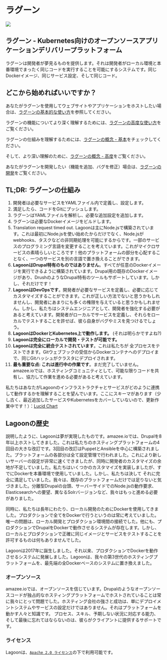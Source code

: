 # ラグーン

![](./lagoon-logo.png)

## ラグーン - Kubernetes向けのオープンソースアプリケーションデリバリープラットフォーム

ラグーンは開発者が夢見るものを提供します。それは開発者がローカル環境と本番環境でまったく同じコードを実行することを可能にするシステムです。同じDockerイメージ、同じサービス設定、そして同じコード。

## どこから始めればいいですか？

あなたがラグーンを使用してウェブサイトやアプリケーションをホストしたい場合は、[ラグーンの基本的な使い方](using-lagoon-the-basics/index.md)を参照してください。

ラグーンの機能についてより深く理解するためには、[ラグーンの高度な使い方](using-lagoon-advanced/index.md)をご覧ください。

ラグーンの仕組みを理解するためには、[ラグーンの概念 - 基本](concepts-basics/index.md)をチェックしてください。

そして、より深い理解のために、[ラグーンの概念 - 高度](concepts-advanced/index.md)をご覧ください。

あなたがラグーンを開発したい（機能を追加、バグを修正）場合は、[ラグーンの開発](contributing-to-lagoon/developing-lagoon.md)をご覧ください。

## TL;DR: ラグーンの仕組み

1. 開発者は必要なサービスをYAMLファイル内で定義し、設定します。
2. 満足したら、コードをGitにプッシュします。
3. ラグーンはYAMLファイルを解析し、必要な追加設定を追加します。
4. ラグーンは必要なDockerイメージをビルドします。
5. Translation request timed out. Lagoonは主にNode.jsで構築されています。これは最初にNode.jsを使い始めたからだけでなく、Node.jsがwebhooks、タスクなどの非同期処理を可能にするからです。一部のサービスのプログラミング言語を変更することを考えています。これがマイクロサービスの素晴らしいところです！他のプラットフォームの部分を心配することなく、一つのサービスを別の言語で置き換えることができます。
3. **LagoonはDrupal特有のものではありません**。すべてが任意のDockerイメージを実行できるように構築されています。Drupal用の既存のDockerイメージがあり、DrushのようなDrupal特有のツールもサポートしています。しかし、それだけです！
4. **LagoonはDevOpsです**。開発者が必要なサービスを定義し、必要に応じてカスタマイズすることができます。これが正しい方法でないと思うかもしれませんし、開発者にあまりにも多くの権限を与えていると思うかもしれません。しかし、私たちはシステムエンジニアとして、開発者を強化する必要があると考えています。開発者がローカルでサービスを定義し、それらをローカルでテストすることを許せば、彼ら自身がバグやミスを見つけるでしょう。
5. **LagoonはDockerとKubernetes上で動作します。** \(それは明らかですよね?\)
6. **Lagoonは完全にローカルで開発・テストが可能です。**
7. **Lagoonは完全に統合テストされています**。これは私たちが 全プロセスをテストできます。Gitウェブフックの受信からDockerコンテナへのデプロイまで、同じGitハッシュがクラスタにデプロイされます。
8. **最も重要な点: これは進行中の作業です**。まだ完了していません。amazee.ioでは、ホスティングコミュニティとして、可能な限りコードを共有し、協力して作業を進める必要があると考えています。

私たちはあなたがLagoonのインフラストラクチャとサービスがどのように連携して動作するかを理解することを望んでいます。ここにスキーマがあります（少し古く、最近追加したサービスやKubernetesをカバーしていないので、更新作業中です！）：[Lucid Chart](https://lucid.app/documents/view/cb441054-e04a-4389-b98b-c75bcda8ea0d) ‌

## Lagoonの歴史

説明したように、Lagoonは夢が実現したものです。amazee.ioでは、Drupalを8年以上ホストしてきました。これは私たちのホスティングプラットフォームの4回目の大きな改訂です。3回目の改訂はPuppetとAnsibleを中心に構築されました。プラットフォームの各部分は全て設定管理で行われました。これにより新しいサーバーの設定が非常に速くできましたが、同時に開発者のカスタマイズの余地が不足していました。私たちはいくつかのカスタマイズを実装しましたが、すでにDockerを本番環境で使用していました。しかし、私たちは決して それに完全に満足していました。我々は、既存のプラットフォームだけでは足りないと気づきました。分離型Drupalの台頭、サーバーサイドでのNode.jsの動作要求、Elasticsearchへの要望、異なるSolrバージョンなど、我々はもっと進める必要がありました。

同時に、私たちは長年にわたり、ローカル開発のためにDockerを使用してきました。プロダクションで全てをDockerで行うというのは常に考えていました。唯一の問題は、ローカル開発とプロダクション環境間の接続でした。他にも、プロダクションでDrupalをDockerで動作させるシステムが存在します。しかし、ローカルとプロダクションで正確に同じイメージとサービスをテストすることを許可するものは何もありませんでした。

Lagoonは2017年に誕生しました。それ以来、プロダクションでDockerを動作させるシステムに発展しました。Lagoonは、我々の第3世代のホスティングプラットフォームを、最先端の全Dockerベースのシステムに置き換えました。

### オープンソース

amazee.ioでは、オープンソースを信じています。Drupalのようなオープンソースコードが独占的なホスティングプラットフォームでホストされていることは常に我々にとって問題でした。ホスティング会社の強さと成功は、単にデプロイメントシステムやサービスの設定だけではありません。それはプラットフォームを動かす人々と知識です。 プロセス、スキル、予期しない状況に対応する能力、そして最後に忘れてはならないのは、彼らがクライアントに提供するサポートです。

### ライセンス

Lagoonは、[`Apache 2.0 ライセンス`](https://github.com/uselagoon/lagoon/blob/main/LICENSE)の下で利用可能です。
